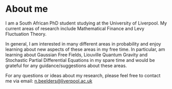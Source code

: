 # About me

I am a South African PhD student studying at the University of Liverpool. My current areas of research include Mathematical Finance and Levy Fluctuation Theory.

In general, I am interested in many different areas in probability and enjoy learning about new aspects of these areas in my free time. In particular, am learning about Gaussian Free Fields, Liouville Quantum Gravity and Stochastic Partial Differential Equations in my spare time and would be grateful for any guidance/suggestions about these areas.

For any questions or ideas about my research, please feel free to contact me via email: n.beelders@liverpool.ac.uk

